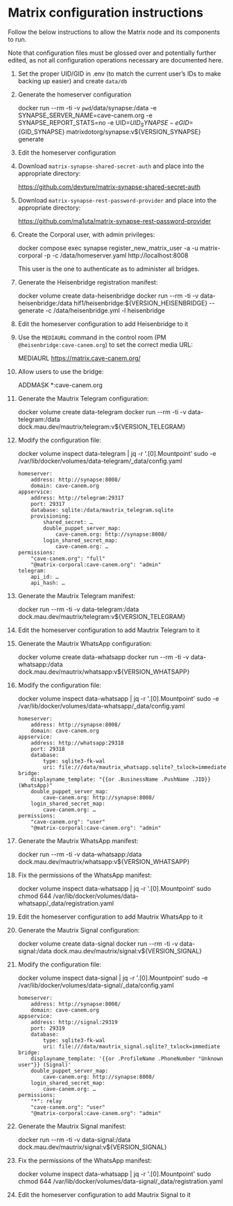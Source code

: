 # Matrix configuration instructions

Follow the below instructions to allow the Matrix node and its components to
run.

Note that configuration files must be glossed over and potentially further
edited, as not all configuration operations necessary are documented here.

1. Set the proper UID/GID in .env (to match the current user’s IDs to make backing up easier) and create `data/db`
2. Generate the homeserver configuration

	docker run --rm -ti -v `pwd`/data/synapse:/data -e SYNAPSE_SERVER_NAME=cave-canem.org -e SYNAPSE_REPORT_STATS=no -e UID=${UID_SYNAPSE} -e GID=${GID_SYNAPSE} matrixdotorg/synapse:v${VERSION_SYNAPSE} generate

3. Edit the homeserver configuration
4. Download `matrix-synapse-shared-secret-auth` and place into the appropriate directory:

	https://github.com/devture/matrix-synapse-shared-secret-auth

5. Download `matrix-synapse-rest-password-provider` and place into the appropriate directory:

	https://github.com/ma1uta/matrix-synapse-rest-password-provider

6. Create the Corporal user, with admin privileges:

	docker compose exec synapse register_new_matrix_user -a -u matrix-corporal -p <password> -c /data/homeserver.yaml http://localhost:8008

    This user is the one to authenticate as to administer all bridges.

7. Generate the Heisenbridge registration manifest:

	docker volume create data-heisenbridge
	docker run --rm -ti -v data-heisenbridge:/data hif1/heisenbridge:${VERSION_HEISENBRIDGE} --generate -c /data/heisenbridge.yml -l heisenbridge

8. Edit the homeserver configuration to add Heisenbridge to it
9. Use the `MEDIAURL` command in the control room (PM `@heisenbridge:cave-canem.org`) to set the correct media URL:

	MEDIAURL https://matrix.cave-canem.org/

10. Allow users to use the bridge:

	ADDMASK *:cave-canem.org

11. Generate the Mautrix Telegram configuration:

	docker volume create data-telegram
	docker run --rm -ti -v data-telegram:/data dock.mau.dev/mautrix/telegram:v${VERSION_TELEGRAM}

12. Modify the configuration file:

	docker volume inspect data-telegram | jq -r '.[0].Mountpoint'
	sudo -e /var/lib/docker/volumes/data-telegram/_data/config.yaml

    ```
    homeserver:
        address: http://synapse:8008/
        domain: cave-canem.org
    appservice:
        address: http://telegram:29317
        port: 29317
        database: sqlite:/data/mautrix_telegram.sqlite
        provisioning:
            shared_secret: …
            double_puppet_server_map:
                cave-canem.org: http://synapse:8008/
            login_shared_secret_map:
                cave-canem.org: …
    permissions:
        "cave-canem.org": "full"
        "@matrix-corporal:cave-canem.org": "admin"
    telegram:
        api_id: …
        api_hash: …
    ```

13. Generate the Mautrix Telegram manifest:

	docker run --rm -ti -v data-telegram:/data dock.mau.dev/mautrix/telegram:v${VERSION_TELEGRAM}

14. Edit the homeserver configuration to add Mautrix Telegram to it
15. Generate the Mautrix WhatsApp configuration:

	docker volume create data-whatsapp
	docker run --rm -ti -v data-whatsapp:/data dock.mau.dev/mautrix/whatsapp:v${VERSION_WHATSAPP}

16. Modify the configuration file:

	docker volume inspect data-whatsapp | jq -r '.[0].Mountpoint'
	sudo -e /var/lib/docker/volumes/data-whatsapp/_data/config.yaml

    ```
    homeserver:
        address: http://synapse:8008/
        domain: cave-canem.org
    appservice:
        address: http://whatsapp:29318
        port: 29318
        database:
            type: sqlite3-fk-wal
            uri: file:///data/mautrix_whatsapp.sqlite?_txlock=immediate
    bridge:
        displayname_template: "{{or .BusinessName .PushName .JID}} (WhatsApp)"
        double_puppet_server_map:
            cave-canem.org: http://synapse:8008/
        login_shared_secret_map:
            cave-canem.org: …
    permissions:
        "cave-canem.org": "user"
        "@matrix-corporal:cave-canem.org": "admin"
    ```

17. Generate the Mautrix WhatsApp manifest:

	docker run --rm -ti -v data-whatsapp:/data dock.mau.dev/mautrix/whatsapp:v${VERSION_WHATSAPP}

18. Fix the permissions of the WhatsApp manifest:

	docker volume inspect data-whatsapp | jq -r '.[0].Mountpoint'
	sudo chmod 644 /var/lib/docker/volumes/data-whatsapp/_data/registration.yaml

19. Edit the homeserver configuration to add Mautrix WhatsApp to it

20. Generate the Mautrix Signal configuration:

	docker volume create data-signal
	docker run --rm -ti -v data-signal:/data dock.mau.dev/mautrix/signal:v${VERSION_SIGNAL}

21. Modify the configuration file:

	docker volume inspect data-signal | jq -r '.[0].Mountpoint'
	sudo -e /var/lib/docker/volumes/data-signal/_data/config.yaml

    ```
    homeserver:
        address: http://synapse:8008/
        domain: cave-canem.org
    appservice:
        address: http://signal:29319
        port: 29319
        database:
            type: sqlite3-fk-wal
            uri: file:///data/mautrix_signal.sqlite?_txlock=immediate
    bridge:
        displayname_template: '{{or .ProfileName .PhoneNumber "Unknown user"}} (Signal)'
        double_puppet_server_map:
            cave-canem.org: http://synapse:8008/
        login_shared_secret_map:
            cave-canem.org: …
    permissions:
        "*": relay
        "cave-canem.org": "user"
        "@matrix-corporal:cave-canem.org": "admin"
    ```

22. Generate the Mautrix Signal manifest:

	docker run --rm -ti -v data-signal:/data dock.mau.dev/mautrix/signal:v${VERSION_SIGNAL}

23. Fix the permissions of the WhatsApp manifest:

	docker volume inspect data-whatsapp | jq -r '.[0].Mountpoint'
	sudo chmod 644 /var/lib/docker/volumes/data-signal/_data/registration.yaml

24. Edit the homeserver configuration to add Mautrix Signal to it
